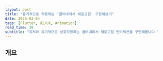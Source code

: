```yaml
---
layout: post
title: "유기적으로 작동하는 '끌어내려서 새로고침' 구현해보기"
date: 2025-02-04
tags: [Flutter, UI/UX, Animation]
read_time: 30
subtitle: "유저와 유기적으로 상호작용하는 끌어내려서 새로고침 인터렉션을 구현해봅니다."
---
```


## 개요